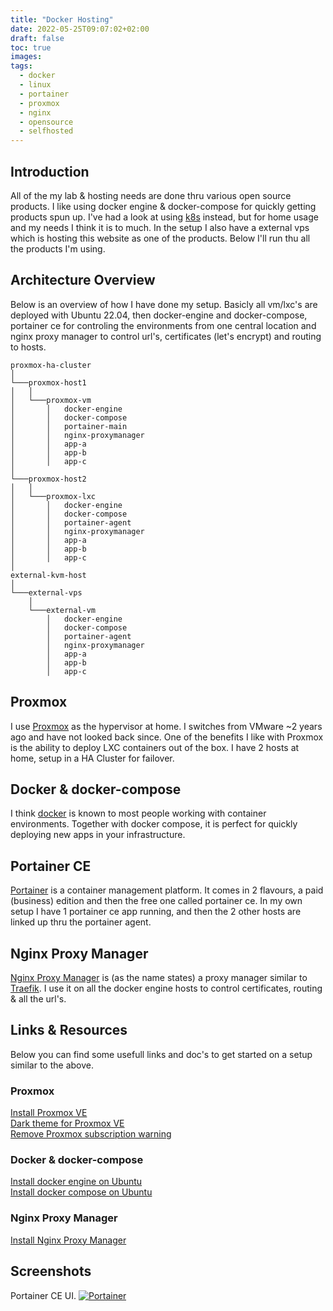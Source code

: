 ```yaml
---
title: "Docker Hosting"
date: 2022-05-25T09:07:02+02:00
draft: false
toc: true
images:
tags:
  - docker
  - linux
  - portainer
  - proxmox
  - nginx
  - opensource
  - selfhosted
---
```

## Introduction
All of the my lab & hosting needs are done thru various open source products. I like using docker engine & docker-compose for quickly getting products spun up. I've had a look at using [k8s](https://kubernetes.io) instead, but for home usage and my needs I think it is to much. In the setup I also have a external vps which is hosting this website as one of the products. Below I'll run thu all the products I'm using.
## Architecture Overview
Below is an overview of how I have done my setup. Basicly all vm/lxc's are deployed with Ubuntu 22.04, then docker-engine and docker-compose, portainer ce for controling the environments from one central location and nginx proxy manager to control url's, certificates (let's encrypt) and routing to hosts.
```
proxmox-ha-cluster  
│
└───proxmox-host1
│   │
│   └───proxmox-vm
│       │   docker-engine
│       │   docker-compose
│       │   portainer-main
│       │   nginx-proxymanager
│       │   app-a
│       │   app-b
│       │   app-c
│
└───proxmox-host2
│   │
│   └───proxmox-lxc
│       │   docker-engine
│       │   docker-compose
│       │   portainer-agent
│       │   nginx-proxymanager
│       │   app-a
│       │   app-b
│       │   app-c
│
external-kvm-host
│
└───external-vps
    │
    └───external-vm
        │   docker-engine
        │   docker-compose
        │   portainer-agent
        │   nginx-proxymanager
        │   app-a
        │   app-b
        │   app-c
```
## Proxmox
I use [Proxmox](https://www.proxmox.com/en/) as the hypervisor at home. I switches from VMware ~2 years ago and have not looked back since. One of the benefits I like with Proxmox is the ability to deploy LXC containers out of the box. I have 2 hosts at home, setup in a HA Cluster for failover.
## Docker & docker-compose
I think [docker](https://www.docker.com/) is known to most people working with container environments. Together with docker compose, it is perfect for quickly deploying new apps in your infrastructure.  
## Portainer CE
[Portainer](https://www.portainer.io/) is a container management platform. It comes in 2 flavours, a paid (business) edition and then the free one called portainer ce. In my own setup I have 1 portainer ce app running, and then the 2 other hosts are linked up thru the portainer agent.
## Nginx Proxy Manager
[Nginx Proxy Manager](https://nginxproxymanager.com/) is (as the name states) a proxy manager similar to [Traefik](https://traefik.io). I use it on all the docker engine hosts to control certificates, routing & all the url's.
## Links & Resources
Below you can find some usefull links and doc's to get started on a setup similar to the above.
### Proxmox
[Install Proxmox VE](https://pve.proxmox.com/wiki/Installation)  
[Dark theme for Proxmox VE](https://github.com/Weilbyte/PVEDiscordDark)  
[Remove Proxmox subscription warning](https://johnscs.com/remove-proxmox51-subscription-notice/)
### Docker & docker-compose
[Install docker engine on Ubuntu](https://docs.docker.com/engine/install/ubuntu/)  
[Install docker compose on Ubuntu](https://docs.docker.com/compose/install/compose-plugin/)
### Nginx Proxy Manager
[Install Nginx Proxy Manager](https://nginxproxymanager.com/setup/)
## Screenshots
Portainer CE UI.
[![Portainer](/img/posts/portainer.png)](/img/posts/portainer.png)